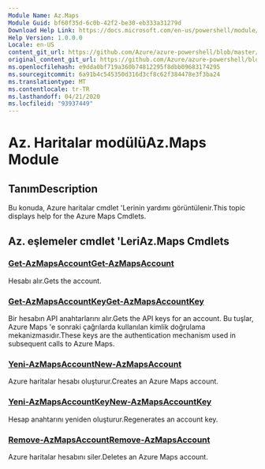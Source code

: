 ```yaml
---
Module Name: Az.Maps
Module Guid: bf60f35d-6c0b-42f2-be30-eb333a31279d
Download Help Link: https://docs.microsoft.com/en-us/powershell/module/az.maps
Help Version: 1.0.0.0
Locale: en-US
content_git_url: https://github.com/Azure/azure-powershell/blob/master/src/Maps/Maps/help/Az.Maps.md
original_content_git_url: https://github.com/Azure/azure-powershell/blob/master/src/Maps/Maps/help/Az.Maps.md
ms.openlocfilehash: e9dda0bf719a360b74812295f8dbb09683174295
ms.sourcegitcommit: 6a91b4c545350d316d3cf8c62f384478e3f3ba24
ms.translationtype: MT
ms.contentlocale: tr-TR
ms.lasthandoff: 04/21/2020
ms.locfileid: "93937449"
---
```

# <span data-ttu-id="c911d-101">Az. Haritalar modülü</span><span class="sxs-lookup"><span data-stu-id="c911d-101">Az.Maps Module</span></span>
## <span data-ttu-id="c911d-102">Tanım</span><span class="sxs-lookup"><span data-stu-id="c911d-102">Description</span></span>
<span data-ttu-id="c911d-103">Bu konuda, Azure haritalar cmdlet 'Lerinin yardımı görüntülenir.</span><span class="sxs-lookup"><span data-stu-id="c911d-103">This topic displays help for the Azure Maps Cmdlets.</span></span>

## <span data-ttu-id="c911d-104">Az. eşlemeler cmdlet 'Leri</span><span class="sxs-lookup"><span data-stu-id="c911d-104">Az.Maps Cmdlets</span></span>
### [<span data-ttu-id="c911d-105">Get-AzMapsAccount</span><span class="sxs-lookup"><span data-stu-id="c911d-105">Get-AzMapsAccount</span></span>](Get-AzMapsAccount.md)
<span data-ttu-id="c911d-106">Hesabı alır.</span><span class="sxs-lookup"><span data-stu-id="c911d-106">Gets the account.</span></span>

### [<span data-ttu-id="c911d-107">Get-AzMapsAccountKey</span><span class="sxs-lookup"><span data-stu-id="c911d-107">Get-AzMapsAccountKey</span></span>](Get-AzMapsAccountKey.md)
<span data-ttu-id="c911d-108">Bir hesabın API anahtarlarını alır.</span><span class="sxs-lookup"><span data-stu-id="c911d-108">Gets the API keys for an account.</span></span>
<span data-ttu-id="c911d-109">Bu tuşlar, Azure Maps 'e sonraki çağrılarda kullanılan kimlik doğrulama mekanizmasıdır.</span><span class="sxs-lookup"><span data-stu-id="c911d-109">These keys are the authentication mechanism used in subsequent calls to Azure Maps.</span></span>

### [<span data-ttu-id="c911d-110">Yeni-AzMapsAccount</span><span class="sxs-lookup"><span data-stu-id="c911d-110">New-AzMapsAccount</span></span>](New-AzMapsAccount.md)
<span data-ttu-id="c911d-111">Azure haritalar hesabı oluşturur.</span><span class="sxs-lookup"><span data-stu-id="c911d-111">Creates an Azure Maps account.</span></span>

### [<span data-ttu-id="c911d-112">Yeni-AzMapsAccountKey</span><span class="sxs-lookup"><span data-stu-id="c911d-112">New-AzMapsAccountKey</span></span>](New-AzMapsAccountKey.md)
<span data-ttu-id="c911d-113">Hesap anahtarını yeniden oluşturur.</span><span class="sxs-lookup"><span data-stu-id="c911d-113">Regenerates an account key.</span></span>

### [<span data-ttu-id="c911d-114">Remove-AzMapsAccount</span><span class="sxs-lookup"><span data-stu-id="c911d-114">Remove-AzMapsAccount</span></span>](Remove-AzMapsAccount.md)
<span data-ttu-id="c911d-115">Azure haritalar hesabını siler.</span><span class="sxs-lookup"><span data-stu-id="c911d-115">Deletes an Azure Maps account.</span></span>


